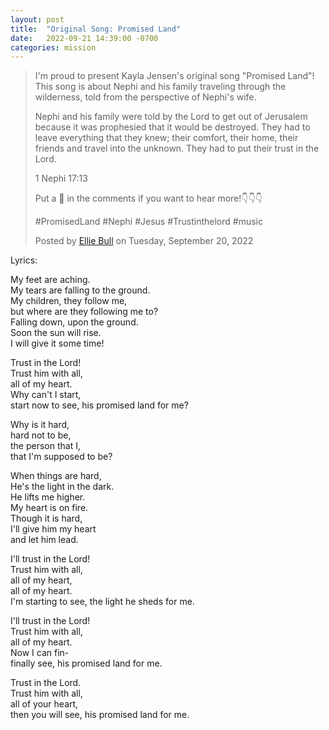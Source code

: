 ```yaml
---
layout: post
title:  "Original Song: Promised Land"
date:   2022-09-21 14:39:00 -0700
categories: mission
---
```

<div id="fb-root"></div>
<script async defer crossorigin="anonymous" src="https://connect.facebook.net/en_US/sdk.js#xfbml=1&version=v15.0" nonce="xaQqSb3N"></script>

<div class="fb-video" data-href="https://www.facebook.com/100066853792117/videos/1435757326934198/" data-width="500" data-show-text="true"><blockquote cite="https://www.facebook.com/100066853792117/videos/1435757326934198/" class="fb-xfbml-parse-ignore"><a href="https://www.facebook.com/100066853792117/videos/1435757326934198/"></a><p>I&#039;m proud to present Kayla Jensen&#039;s original song &quot;Promised Land&quot;! This song is about Nephi and his family traveling through the wilderness, told from the perspective of Nephi&#039;s wife. 

Nephi and his family were told by the Lord to get out of Jerusalem because it was prophesied that it would be destroyed. They had to leave everything that they knew; their comfort, their home, their friends and travel into the unknown. They had to put their trust in the Lord.

1 Nephi 17:13

Put a 🌊 in the comments  if you want to hear more!👇👇👇

#PromisedLand #Nephi #Jesus #Trustinthelord #music</p>Posted by <a href="https://www.facebook.com/people/Ellie-Bull/100066853792117/">Ellie Bull</a> on Tuesday, September 20, 2022</blockquote></div>


Lyrics:

My feet are aching.  
My tears are falling to the ground.  
My children, they follow me,  
but where are they following me to?  
Falling down, upon the ground.  
Soon the sun will rise.  
I will give it some time!  

Trust in the Lord!  
Trust him with all,  
all of my heart.  
Why can't I start,  
start now to see, his promised land for me?  

Why is it hard,  
hard not to be,  
the person that I,  
that I'm supposed to be?  

When things are hard,  
He's the light in the dark.  
He lifts me higher.  
My heart is on fire.  
Though it is hard,  
I'll give him my heart  
and let him lead.  

I'll trust in the Lord!  
Trust him with all,  
all of my heart,  
all of my heart.  
I'm starting to see, the light he sheds for me.

I'll trust in the Lord!  
Trust him with all,  
all of my heart.  
Now I can fin-  
finally see, his promised land for me.

Trust in the Lord.  
Trust him with all,  
all of your heart,  
then you will see, his promised land for me.